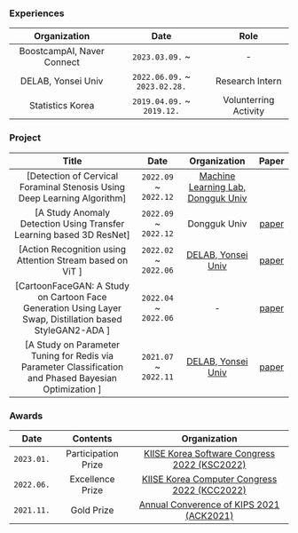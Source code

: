 
<!--
**nebulajo/nebulajo** is a ✨ _special_ ✨ repository because its `README.md` (this file) appears on your GitHub profile.

Here are some ideas to get you started:

- 🔭 I’m currently working on ...
- 🌱 I’m currently learning ...
- 👯 I’m looking to collaborate on ...
- 🤔 I’m looking for help with ...
- 💬 Ask me about ...
- 📫 How to reach me: ...
- 😄 Pronouns: ...
- ⚡ Fun fact: ...
-->

### Experiences

| Organization | Date 	| Role |
|:-----:	|:----------:	|:-----------:|
| BoostcampAI, Naver Connect | `2023.03.09.` ~  | -  |
| DELAB, Yonsei Univ | `2022.06.09.` ~  `2023.02.28.` | Research Intern  |
| Statistics Korea | `2019.04.09.` ~  `2019.12.` | Volunterring Activity |


### Project

| Title | Date  | Organization | Paper |
|:-----:	|:----------:	|:-----------:| :-----------:|
| [Detection of Cervical Foraminal Stenosis Using Deep Learning Algorithm] | `2022.09` ~ `2022.12` 	| [Machine Learning Lab, Dongguk Univ](https://www.ml.dongguk.edu/) | 
| [A Study Anomaly Detection Using Transfer Learning based 3D ResNet] | `2022.09` ~ `2022.12` 	| Dongguk Univ | [paper](https://c11.kr/19ef6)
| [Action Recognition using Attention Stream based on ViT ] | `2022.02` ~ `2022.06` 	| [DELAB, Yonsei Univ](http://delab.yonsei.ac.kr/) | [paper](https://c11.kr/19e4t)
| [CartoonFaceGAN: A Study on Cartoon Face Generation Using Layer Swap, Distillation based StyleGAN2-ADA ] | `2022.04` ~ `2022.06` 	| - | [paper](https://c11.kr/19ef4)
| [A Study on Parameter Tuning for Redis via Parameter Classification and Phased Bayesian Optimization ] | `2021.07` ~ `2022.11` 	| [DELAB, Yonsei Univ](http://delab.yonsei.ac.kr/) | [paper](https://c11.kr/19e4j)


### Awards
| Date | Contents 	| Organization |
|:-----:	|:----------:	|:-----------:|
| `2023.01.` 	| Participation Prize | [KIISE Korea Software Congress 2022 (KSC2022)](https://www.kiise.or.kr/academy/main/main.fa)  |
| `2022.06.` 	| Excellence Prize | [KIISE Korea Computer Congress 2022 (KCC2022)](https://www.kiise.or.kr/academy/main/main.fa)  |
| `2021.11.` 	| Gold Prize | [Annual Converence of KIPS 2021 (ACK2021)](https://www.manuscriptlink.com/society/kips/conference/ack2021)  |


